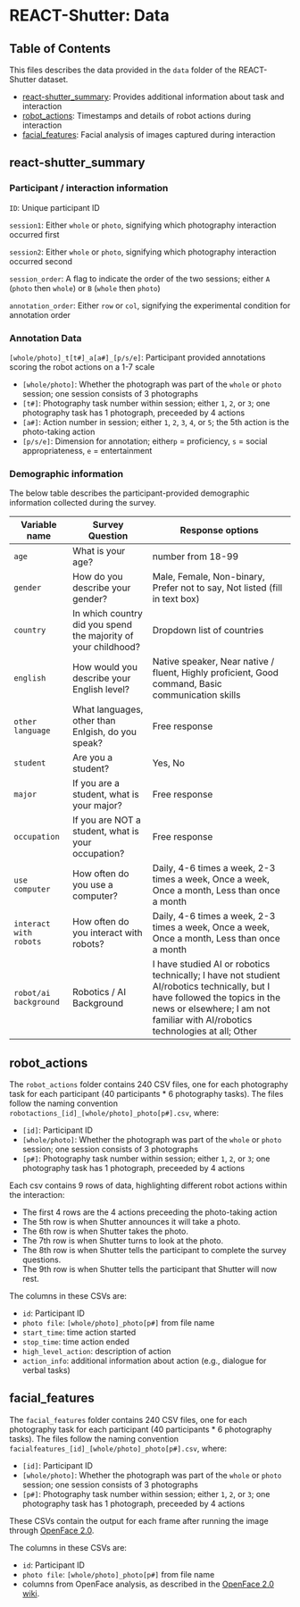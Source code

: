 # REACT-Shutter: Data

## Table of Contents
This files describes the data provided in the `data` folder of the REACT-Shutter dataset.
- [react-shutter_summary](#react-shutter_summary): Provides additional information about task and interaction
- [robot_actions](#robot_actions): Timestamps and details of robot actions during interaction
- [facial_features](#facial_features): Facial analysis of images captured during interaction

## react-shutter_summary

### Participant / interaction information
`ID`: Unique participant ID

`session1`: Either `whole` or `photo`, signifying which photography interaction occurred first

`session2`: Either `whole` or `photo`, signifying which photography interaction occurred second

`session_order`: A flag to indicate the order of the two sessions; either `A` (`photo` then `whole`) or `B` (`whole` then `photo`)

`annotation_order`: Either `row` or `col`, signifying the experimental condition for annotation order

### Annotation Data
`[whole/photo]_t[t#]_a[a#]_[p/s/e]`: Participant provided annotations scoring the robot actions on a 1-7 scale
- `[whole/photo]`: Whether the photograph was part of the `whole` or `photo` session; one session consists of 3 photographs
- `[t#]`: Photography task number within session; either `1`, `2`, or `3`; one photography task has 1 photograph, preceeded by 4 actions
- `[a#]`: Action number in session; either `1`, `2`, `3`, `4`, or `5`; the 5th action is the photo-taking action
- `[p/s/e]`: Dimension for annotation; either`p` = proficiency, `s` = social appropriateness, `e` = entertainment 

### Demographic information
The below table describes the participant-provided demographic information collected during the survey.

| Variable name | Survey Question | Response options|
|---------------| ----------------| ----------------|
|`age` | What is your age? | number from 18-99|
|`gender`| How do you describe your gender? | Male, Female, Non-binary, Prefer not to say, Not listed (fill in text box) |
|`country`| In which country did you spend the majority of your childhood? | Dropdown list of countries
|`english`| How would you describe your English level? | Native speaker, Near native / fluent, Highly proficient, Good command, Basic communication skills |
|`other language` | What languages, other than Enlgish, do you speak? | Free response |
|`student`| Are you a student? | Yes, No|
|`major`| If you are a student, what is your major? | Free response|
|`occupation`| If you are NOT a student, what is your occupation? | Free response| 
|`use computer`| How often do you use a computer? | Daily, 4-6 times a week, 2-3 times a week, Once a week, Once a month, Less than once a month
|`interact with robots`| How often do you interact with robots? | Daily, 4-6 times a week, 2-3 times a week, Once a week, Once a month, Less than once a month
|`robot/ai background`| Robotics / AI Background| I have studied AI or robotics technically; I have not studient AI/robotics technically, but I have followed the topics in the news or elsewhere; I am not familiar with AI/robotics technologies at all; Other|

## robot_actions
The `robot_actions` folder contains 240 CSV files, one for each photography task for each participant (40 participants * 6 photography tasks). The files follow the naming convention `robotactions_[id]_[whole/photo]_photo[p#].csv`, where:
- `[id]`: Participant ID
- `[whole/photo]`: Whether the photograph was part of the `whole` or `photo` session; one session consists of 3 photographs
- `[p#]`: Photography task number within session; either `1`, `2`, or `3`; one photography task has 1 photograph, preceeded by 4 actions

Each csv contains 9 rows of data, highlighting different robot actions within the interaction:
- The first 4 rows are the 4 actions preceeding the photo-taking action
- The 5th row is when Shutter announces it will take a photo.
- The 6th row is when Shutter takes the photo.
- The 7th row is when Shutter turns to look at the photo.
- The 8th row is when Shutter tells the participant to complete the survey questions.
- The 9th row is when Shutter tells the participant that Shutter will now rest.

The columns in these CSVs are:
- `id`: Participant ID
- `photo file`: `[whole/photo]_photo[p#]` from file name
- `start_time`: time action started
- `stop_time`: time action ended
- `high_level_action`: description of action
- `action_info`: additional information about action (e.g., dialogue for verbal tasks)

## facial_features

The `facial_features` folder contains 240 CSV files, one for each photography task for each participant (40 participants * 6 photography tasks). The files follow the naming convention `facialfeatures_[id]_[whole/photo]_photo[p#].csv`, where:
- `[id]`: Participant ID
- `[whole/photo]`: Whether the photograph was part of the `whole` or `photo` session; one session consists of 3 photographs
- `[p#]`: Photography task number within session; either `1`, `2`, or `3`; one photography task has 1 photograph, preceeded by 4 actions

These CSVs contain the output for each frame after running the image through [OpenFace 2.0](https://github.com/TadasBaltrusaitis/OpenFace/wiki/Output-Format).

The columns in these CSVs are:
- `id`: Participant ID
- `photo file`: `[whole/photo]_photo[p#]` from file name
- columns from OpenFace analysis, as described in the [OpenFace 2.0 wiki](https://github.com/TadasBaltrusaitis/OpenFace/wiki/Output-Format).